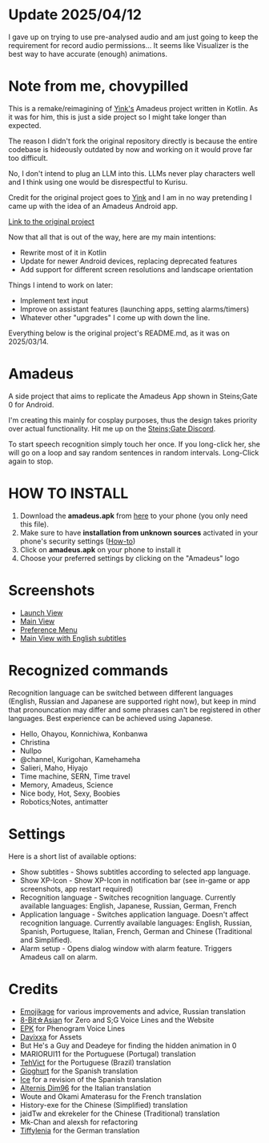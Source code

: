 # Update 2025/04/12
I gave up on trying to use pre-analysed audio and am just going to keep the requirement for record audio permissions... It seems like Visualizer is the best way to have accurate (enough) animations.

# Note from me, chovypilled
This is a remake/reimagining of <a href=https://github.com/Yink>Yink's</a> Amadeus project written in Kotlin. As it was for him, this is just a side project so I might take longer than expected.   
  
 The reason I didn't fork the original repository directly is because the entire codebase is hideously outdated by now and working on it would prove far too difficult. 
 
 No, I don't intend to plug an LLM into this. LLMs never play characters well and I think using one would be disrespectful to Kurisu.
 
 Credit for the original project goes to <a href=https://github.com/Yink>Yink</a> and I am in no way pretending I came up with the idea of an Amadeus Android app.

<a href=https://github.com/Yink/Amadeus> Link to the original project </a>

Now that all that is out of the way, here are my main intentions:
- Rewrite most of it in Kotlin
- Update for newer Android devices, replacing deprecated features
- Add support for different screen resolutions and landscape orientation

Things I intend to work on later:
- Implement text input
- Improve on assistant features (launching apps, setting alarms/timers)
- Whatever other "upgrades" I come up with down the line.
  
Everything below is the original project's README.md, as it was on 2025/03/14.

# Amadeus
A side project that aims to replicate the Amadeus App shown in Steins;Gate 0 for Android.

I'm creating this mainly for cosplay purposes, thus the design takes priority over actual functionality.
Hit me up on the <a href="https://discord.gg/fTtJ2Ws">Steins;Gate Discord</a>.

To start speech recognition simply touch her once. If you long-click her, she will go on a loop and say random sentences in random intervals. Long-Click again to stop.

# HOW TO INSTALL
<ol>
  <li>Download the <b>amadeus.apk</b> from <a href="https://github.com/Yink/Amadeus/releases">here</a> to your phone (you only need this file).</li>
<li>Make sure to have <b>installation from unknown sources</b> activated in your phone's security settings (<a href="https://www.wikihow.tech/Install-APK-Files-on-Android">How-to<a>)</li>
<li>Click on <b>amadeus.apk</b> on your phone to install it</li>
<li>Choose your preferred settings by clicking on the "Amadeus" logo</li>
</ol>


# Screenshots
<ul>
<li><a href="https://github.com/Yink/Amadeus/blob/master/Screenshots/Callscreen.png?raw=true">Launch View</a></li>
<li><a href="https://github.com/Yink/Amadeus/blob/master/Screenshots/Kurisuscreen.png?raw=true">Main View</a></li>
<li><a href="https://github.com/Yink/Amadeus/blob/master/Screenshots/Settingscreen.png?raw=true">Preference Menu</a></li>
<li><a href="https://github.com/Yink/Amadeus/blob/master/Screenshots/Subscreen.png?raw=true">Main View with English subtitles</a></li>
</ul>

# Recognized commands
Recognition language can be switched between different languages (English, Russian and Japanese are supported right now), but keep in mind that pronouncation may differ and some phrases can't be registered in other languages.
Best experience can be achieved using Japanese.
<ul>
<li>Hello, Ohayou, Konnichiwa, Konbanwa</li>
<li>Christina</li>
<li>Nullpo</li>
<li>@channel, Kurigohan, Kamehameha</li>
<li>Salieri, Maho, Hiyajo</li>
<li>Time machine, SERN, Time travel</li>
<li>Memory, Amadeus, Science</li>
<li>Nice body, Hot, Sexy, Boobies</li>
<li>Robotics;Notes, antimatter</li>
</ul>

# Settings
Here is a short list of available options:
<ul>
<li>Show subtitles - Shows subtitles according to selected app language.</li>
<li>Show XP-Icon - Show XP-Icon in notification bar (see in-game or app screenshots, app restart required)</li>
<li>Recognition language - Switches recognition language. Currently available languages: English, Japanese, Russian, German, French</li>
<li>Application language - Switches application language. Doesn't affect recognition language. Currently available languages: English, Russian, Spanish, Portuguese, Italian, French, German and Chinese (Traditional and Simplified).</li>
<li>Alarm setup - Opens dialog window with alarm feature. Triggers Amadeus call on alarm.</li>
</ul>

# Credits
<ul>
  <li><a href="https://github.com/RIP95">Emojikage</a> for various improvements and advice, Russian translation</li>
  <li><a href="https://github.com/8BitAsian/">8-Bit☆Asian</a> for Zero and S;G Voice Lines and the Website</li>
  <li><a href="https://twitter.com/SG_EPK_X29">EPK</a> for Phenogram Voice Lines</li>
  <li><a href="https://twitter.com/DavixxaYT">Davixxa</a> for Assets</li>
  <li>But He's a Guy and Deadeye for finding the hidden animation in 0</li>
  <li>MARIORUI11 for the Portuguese (Portugal) translation</li>
  <li><a href="https://twitter.com/TehVict">TehVict</a> for the Portuguese (Brazil) translation</li>
  <li><a href="https://twitter.com/gioghurt">Gioghurt</a> for the Spanish translation</li>
  <li><a href="https://twitter.com/DelusionParadox">Ice</a> for a revision of the Spanish translation</li>
  <li><a href="https://twitter.com/AlternisDim96">Alternis Dim96</a> for the Italian translation</li>
  <li>Woute and Okami Amaterasu for the French translation</li>
  <li>History-exe for the Chinese (Simplified) translation</li>
  <li>jaidTw and ekrekeler for the Chinese (Traditional) translation</li>
  <li>Mk-Chan and alexsh for refactoring</li>
  <li><a href="https://twitter.com/rintarokabe">Tiffylenia</a> for the German translation</li>
  <!--<li><a href="https://twitter.com/Chaos_World_300">Rigs</a> for the Japanese subtitles</li>-->
</ul>

